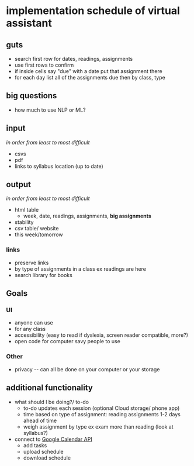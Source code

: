 # implementation schedule of virtual assistant

## guts
- search first row for dates, readings, assignments
- use first rows to confirm
- if inside cells say "due" with a date put that assignment there
- for each day list all of the assignments due then by class, type

## big questions
- how much to use NLP or ML?

## input
*in order from least to most difficult*
- csvs
- pdf
- links to syllabus location (up to date)

## output
*in order from least to most difficult*
- html table
    - week, date, readings, assignments, **big assignments**
- stability
- csv table/ website
- this week/tomorrow

### links
- preserve links
- by type of assignments in a class ex readings are here 
- search library for books

## Goals

### UI
- anyone can use
- for any class
- accessibility (easy to read if dyslexia, screen reader compatible, more?)
- open code for computer savy people to use

### Other
- privacy -- can all be done on your computer or your storage

## additional functionality
- what should I be doing?/ to-do
    - to-do updates each session (optional Cloud storage/ phone app)
    - time based on type of assignment: reading assignments 1-2 days ahead of time
    - weigh assignment by type ex exam more than reading (look at syllabus?)
- connect to [Google Calendar API](https://developers.google.com/calendar/api)
    - add tasks
    - upload schedule
    - download schedule